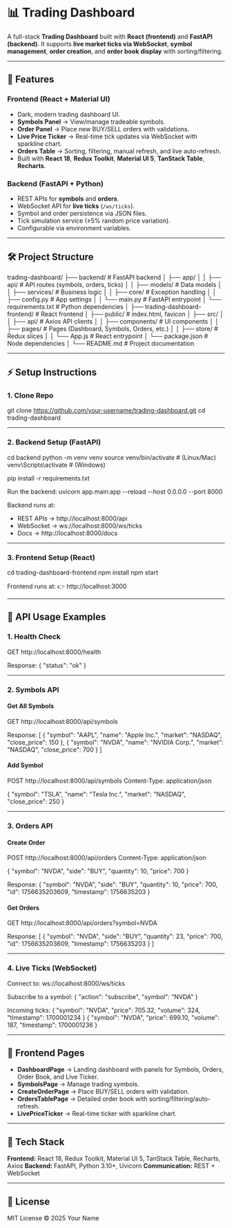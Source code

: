 # 📊 Trading Dashboard

A full-stack **Trading Dashboard** built with **React (frontend)** and **FastAPI (backend)**.
It supports **live market ticks via WebSocket**, **symbol management**, **order creation**, and **order book display** with sorting/filtering.

---

## 🚀 Features

### Frontend (React + Material UI)

- Dark, modern trading dashboard UI.
- **Symbols Panel** → View/manage tradeable symbols.
- **Order Panel** → Place new BUY/SELL orders with validations.
- **Live Price Ticker** → Real-time tick updates via WebSocket with sparkline chart.
- **Orders Table** → Sorting, filtering, manual refresh, and live auto-refresh.
- Built with **React 18**, **Redux Toolkit**, **Material UI 5**, **TanStack Table**, **Recharts**.

### Backend (FastAPI + Python)

- REST APIs for **symbols** and **orders**.
- WebSocket API for **live ticks** (`/ws/ticks`).
- Symbol and order persistence via JSON files.
- Tick simulation service (±5% random price variation).
- Configurable via environment variables.

---

## 🛠️ Project Structure

trading-dashboard/
├── backend/ # FastAPI backend
│ ├── app/
│ │ ├── api/ # API routes (symbols, orders, ticks)
│ │ ├── models/ # Data models
│ │ ├── services/ # Business logic
│ │ ├── core/ # Exception handling
│ │ ├── config.py # App settings
│ │ └── main.py # FastAPI entrypoint
│ └── requirements.txt # Python dependencies
│
├── trading-dashboard-frontend/ # React frontend
│ ├── public/ # index.html, favicon
│ ├── src/
│ │ ├── api/ # Axios API clients
│ │ ├── components/ # UI components
│ │ ├── pages/ # Pages (Dashboard, Symbols, Orders, etc.)
│ │ ├── store/ # Redux slices
│ │ └── App.js # React entrypoint
│ └── package.json # Node dependencies
│
└── README.md # Project documentation

---

## ⚡ Setup Instructions

### 1. Clone Repo

git clone https://github.com/your-username/trading-dashboard.git
cd trading-dashboard

---

### 2. Backend Setup (FastAPI)

cd backend
python -m venv venv
source venv/bin/activate # (Linux/Mac)
venv\Scripts\activate # (Windows)

pip install -r requirements.txt

Run the backend:
uvicorn app.main:app --reload --host 0.0.0.0 --port 8000

Backend runs at:

- REST APIs → http://localhost:8000/api
- WebSocket → ws://localhost:8000/ws/ticks
- Docs → http://localhost:8000/docs

---

### 3. Frontend Setup (React)

cd trading-dashboard-frontend
npm install
npm start

Frontend runs at:
👉 http://localhost:3000

---

## 🔌 API Usage Examples

### 1. Health Check

GET http://localhost:8000/health

Response:
{ "status": "ok" }

---

### 2. Symbols API

#### Get All Symbols

GET http://localhost:8000/api/symbols

Response:
[
{ "symbol": "AAPL", "name": "Apple Inc.", "market": "NASDAQ", "close_price": 150 },
{ "symbol": "NVDA", "name": "NVIDIA Corp.", "market": "NASDAQ", "close_price": 700 }
]

#### Add Symbol

POST http://localhost:8000/api/symbols
Content-Type: application/json

{
"symbol": "TSLA",
"name": "Tesla Inc.",
"market": "NASDAQ",
"close_price": 250
}

---

### 3. Orders API

#### Create Order

POST http://localhost:8000/api/orders
Content-Type: application/json

{
"symbol": "NVDA",
"side": "BUY",
"quantity": 10,
"price": 700
}

Response:
{
"symbol": "NVDA",
"side": "BUY",
"quantity": 10,
"price": 700,
"id": 1756635203609,
"timestamp": 1756635203
}

#### Get Orders

GET http://localhost:8000/api/orders?symbol=NVDA

Response:
[
{
"symbol": "NVDA",
"side": "BUY",
"quantity": 23,
"price": 700,
"id": 1756635203609,
"timestamp": 1756635203
}
]

---

### 4. Live Ticks (WebSocket)

Connect to:
ws://localhost:8000/ws/ticks

Subscribe to a symbol:
{ "action": "subscribe", "symbol": "NVDA" }

Incoming ticks:
{ "symbol": "NVDA", "price": 705.32, "volume": 324, "timestamp": 1700001234 }
{ "symbol": "NVDA", "price": 699.10, "volume": 187, "timestamp": 1700001236 }

---

## 🎨 Frontend Pages

- **DashboardPage** → Landing dashboard with panels for Symbols, Orders, Order Book, and Live Ticker.
- **SymbolsPage** → Manage trading symbols.
- **CreateOrderPage** → Place BUY/SELL orders with validation.
- **OrdersTablePage** → Detailed order book with sorting/filtering/auto-refresh.
- **LivePriceTicker** → Real-time ticker with sparkline chart.

---

## 🔧 Tech Stack

**Frontend:** React 18, Redux Toolkit, Material UI 5, TanStack Table, Recharts, Axios
**Backend:** FastAPI, Python 3.10+, Uvicorn
**Communication:** REST + WebSocket

---

## 📝 License

MIT License © 2025 Your Name
